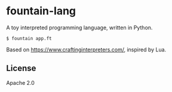 # fountain-lang

A toy interpreted programming language, written in Python.

```console
$ fountain app.ft
```

Based on https://www.craftinginterpreters.com/, inspired by Lua.

## License

Apache 2.0
